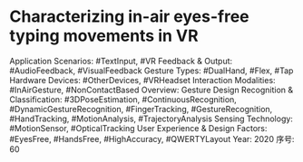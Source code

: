 # Characterizing in-air eyes-free typing movements in VR

Application Scenarios: #TextInput, #VR
Feedback & Output: #AudioFeedback, #VisualFeedback
Gesture Types: #DualHand, #Flex, #Tap
Hardware Devices: #OtherDevices, #VRHeadset
Interaction Modalities: #InAirGesture, #NonContactBased
Overview: Gesture Design
Recognition & Classification: #3DPoseEstimation, #ContinuousRecognition, #DynamicGestureRecognition, #FingerTracking, #GestureRecognition, #HandTracking, #MotionAnalysis, #TrajectoryAnalysis
Sensing Technology: #MotionSensor, #OpticalTracking
User Experience & Design Factors: #EyesFree, #HandsFree, #HighAccuracy, #QWERTYLayout
Year: 2020
序号: 60